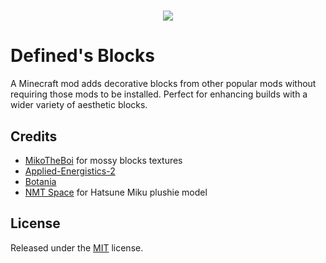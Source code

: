 <h1 align="center"><img src="https://cdn.jsdelivr.net/gh/astral-community/Defineds-Blocks@main/assets/logo.png"></h1>

# Defined's Blocks

A Minecraft mod adds decorative blocks from other popular mods without requiring those mods to be installed. Perfect for enhancing builds with a wider variety of aesthetic blocks.

## Credits

- [MikoTheBoi](https://github.com/MikoTheBoi) for mossy blocks textures
- [Applied-Energistics-2](https://github.com/AppliedEnergistics/Applied-Energistics-2)
- [Botania](https://github.com/VazkiiMods/Botania)
- [NMT Space](https://github.com/JameH2/Hbm-s-Nuclear-Tech-GIT/tree/space-travel-twopointfive) for Hatsune Miku plushie model

## License

Released under the [MIT](https://github.com/astral-community/Defineds-Blocks/blob/main/LICENSE) license.
